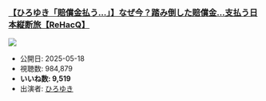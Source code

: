### [【ひろゆき「賠償金払う…」】なぜ今？踏み倒した賠償金…支払う日本縦断旅【ReHacQ】](https://www.youtube.com/watch?v=18Lb1U5pt0k)
[![](https://img.youtube.com/vi/18Lb1U5pt0k/sddefault.jpg)](https://www.youtube.com/watch?v=18Lb1U5pt0k)
-   公開日: 2025-05-18
-   視聴数: 984,879
-   **いいね数: 9,519**
-   出演者: [ひろゆき](/rehacq_fan/people/ひろゆき "wikilink")
